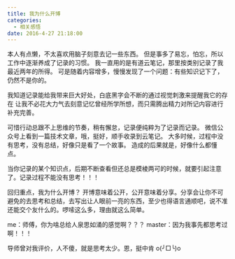 ```yaml
---
title: 我为什么开博
categories:
  - 相关感悟
date: 2016-4-27 21:18:00
---
```


本人有点懒，不太喜欢用脑子刻意去记一些东西。
但是事多了易忘，怕忘，所以工作中逐渐养成了记录的习惯。
我一直用的是有道云笔记，那里按类别记录了我最近两年的所得。
可是随着内容增多，慢慢发现了一个问题：有些知识记下了，仍然不是你的。

我知道记录能给我带来巨大好处，白底黑字会不断的通过视觉刺激来提醒我它的存在
让我不必花大力气去刻意记忆曾经所学所想，而只需腾出精力对所记内容进行补充完善。

可惜行动总跟不上思维的节奏，稍有懈怠，记录便纯粹为了记录而记录。
微信公众号上看到一篇技术文章，哦，挺好，顺手收录到云笔记。
大多时候，过程中没有思考，没有总结，好像只是看了一个故事。
造成的后果就是，好像什么都懂点。

当你记录的某个知识点，后期不断查看但还总是模棱两可的时候，就要引起注意了。记录过程不能没有思考！！！

回归重点，我为什么开博？ 开博意味着公开，公开意味着分享。分享会让你不可避免的去思考和总结，去写出让人眼前一亮的东西，至少也得语言通顺吧，说不准还能交个友什么的。啰嗦这么多，理由就这么简单。

me：师傅，你为啥总给人泉思如涌的感觉啊？？？
master：因为我事先都思考过啊！！！

导师曾对我评价，人不傻，就是思考太少。恩，挺中肯 o(╯□╰)o
